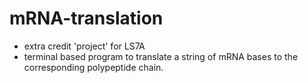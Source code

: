 # mRNA-translation
- extra credit 'project' for LS7A 
- terminal based program to translate a string of mRNA bases to the corresponding polypeptide chain.
